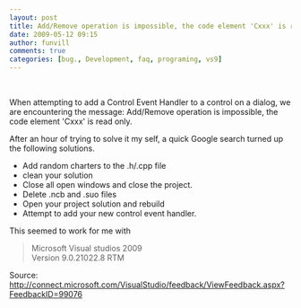 ```yaml
---
layout: post
title: Add/Remove operation is impossible, the code element 'Cxxx' is read only
date: 2009-05-12 09:15
author: funvill
comments: true
categories: [bug., Development, faq, programing, vs9]
---
```

<p>&#160;</p>  <p>When attempting to add a Control Event Handler to a control on a dialog, we are encountering the message: Add/Remove operation is impossible, the code element 'Cxxx' is read only. </p>  <p>After an hour of trying to solve it my self, a quick Google search turned up the following solutions. </p>  <ul>   <li>Add random charters to the .h/.cpp file</li>    <li>clean your solution </li>    <li>Close all open windows and close the project. </li>    <li>Delete .ncb and .suo files </li>    <li>Open your project solution and rebuild </li>    <li>Attempt to add your new control event handler. </li> </ul>  <p>This seemed to work for me with </p>  <blockquote>   <p>Microsoft Visual studios 2009     <br />Version 9.0.21022.8 RTM</p> </blockquote>  <p>Source: <a href="http://connect.microsoft.com/VisualStudio/feedback/ViewFeedback.aspx?FeedbackID=99076">http://connect.microsoft.com/VisualStudio/feedback/ViewFeedback.aspx?FeedbackID=99076</a></p>
